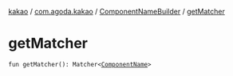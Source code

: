 [kakao](../../index.md) / [com.agoda.kakao](../index.md) / [ComponentNameBuilder](index.md) / [getMatcher](.)

# getMatcher

`fun getMatcher(): Matcher<`[`ComponentName`](https://developer.android.com/reference/android/content/ComponentName.html)`>`